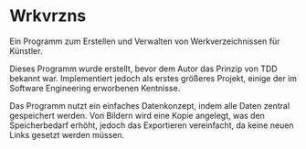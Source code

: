 # Wrkvrzns

Ein Programm zum Erstellen und Verwalten von Werkverzeichnissen für Künstler.


Dieses Programm wurde erstellt, bevor dem Autor das Prinzip von TDD bekannt war. Implementiert jedoch als erstes größeres Projekt, einige der im Software Engineering erworbenen Kentnisse.


Das Programm nutzt ein einfaches Datenkonzept, indem alle Daten zentral gespeichert werden.
Von Bildern wird eine Kopie angelegt, was den Speicherbedarf erhöht, jedoch das Exportieren vereinfacht, da keine neuen Links gesetzt werden müssen.
